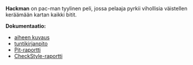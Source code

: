 **Hackman** on pac-man tyylinen peli, jossa pelaaja pyrkii vihollisia väistellen keräämään kartan kaikki bitit.


**Dokumentaatio:** 


- [aiheen kuvaus](dokumentaatio/aiheenKuvausJaRakenne.md)
- [tuntikirjanpito](dokumentaatio/tuntikirjanpito.md)
- [Pit-raportti](https://htmlpreview.github.io/?https://github.com/Ouzii/Hackman/blob/master/dokumentaatio/Pit-raportti/201702101744/index.html)
- [CheckStyle-raportti](https://htmlpreview.github.io/?https://github.com/Ouzii/Hackman/blob/master/dokumentaatio/Checkstyle-raportti/site/checkstyle.html)
